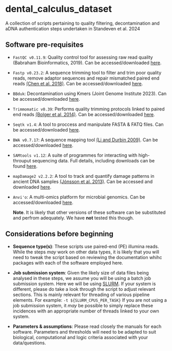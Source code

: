# dental_calculus_dataset
A collection of scripts pertaining to quality filtering, decontamination and aDNA authentication steps undertaken in Standeven et al. 2024

## Software pre-requisites

- `FastQC v0.11.9`: Quality control tool for assessing raw read quality (Babraham Bioinformatics, 2019). Can be accessed/downloaded [here](https://www.bioinformatics.babraham.ac.uk/projects/fastqc/).

- `Fastp v0.23.2`: A sequence trimming tool to filter and trim poor quality reads, remove adaptor sequences and repair mismatched paired end reads [(Chen et al. 2018)](https://academic.oup.com/bioinformatics/article/34/17/i884/5093234). Can be accessed/downloaded [here](https://github.com/OpenGene/fastp).

- `BBduk`:  Decontamination using Kmers (Joint Genome Institute 2023). Can be accessed/downloaded [here](https://jgi.doe.gov/data-and-tools/software-tools/bbtools/bb-tools-user-guide/bbduk-guide/).

- `Trimmomatic v0.39`: Performs quality trimming protocols linked to paired end reads [(Bolger et al, 2014)](https://academic.oup.com/bioinformatics/article/30/15/2114/2390096). Can be accessed/downloaded [here](https://github.com/usadellab/Trimmomatic).

- `Seqtk v1.4`: A tool to proccess and manipulate FASTA & FATQ files. Can be accessed/downloaded [here](https://github.com/lh3/seqtk).

- `BWA v0.7.17`: A sequence mapping tool [(Li and Durbin 2009)](http://www.ncbi.nlm.nih.gov/pubmed/19451168). Can be accessed/downloaded [here](https://github.com/lh3/bwa).

- `SAMtools v1.12`: A suite of programmes for interacting with high-throuput sequencing data. Full details, including downloads can be found [here](http://www.htslib.org/).

- `mapDamage2 v2.2.2`: A tool to track and quantify damage patterns in ancient DNA samples [(Jónsson et al. 2013)](http://bioinformatics.oxfordjournals.org/content/early/2013/04/23/bioinformatics.btt193.abstract). Can be accessed and downloaded [here](https://ginolhac.github.io/mapDamage/).

- `Anvi'o`: A multi-omics platform for microbial genomics. Can be accessed/downloaded [here](https://anvio.org/).

  **Note**. It is likely that other versions of these software can be substituted and perfrom adequately. We have **not** tested this though.

## Considerations before beginning

- **Sequence type(s)**: These scripts use paired-end (PE) illumina reads. While the steps *may* work on other data types, it is likely that you will need to tweak the script based on reviewing the documentation whihc packages with each of the software employed here.

- **Job submission system**: Given the likely size of data files being analysed in these steps, we assume you will be using a batch job submission system. Here we will be using [SLURM](https://slurm.schedmd.com/documentation.html). If your system is different, please do take a look through the script to adjust relevant sections. This is mainly relevant for threading of various pipeline elements. For example: `-t ${SLURM_CPUS_PER_TASK}` If you are not using a job submission system, it *may* be possible to simply replace these incidences with an appropriate number of threads linked to your own system.

- **Parameters & assumptions**: Please read closely the manuals for each software. Parameters and thresholds will need to be adapted to suit biological, computational and logic criteria associated with your data/questions.


